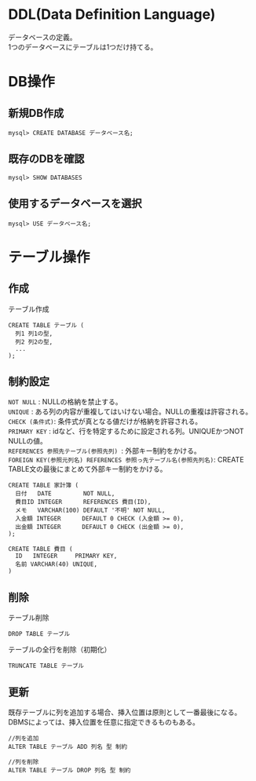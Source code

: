 # DDL(Data Definition Language)
データベースの定義。  
1つのデータベースにテーブルは1つだけ持てる。  

# DB操作
## 新規DB作成
```
mysql> CREATE DATABASE データベース名;
```
## 既存のDBを確認
```
mysql> SHOW DATABASES
```

## 使用するデータベースを選択
```
mysql> USE データベース名;
```

# テーブル操作
## 作成
テーブル作成
```
CREATE TABLE テーブル (
  列1 列1の型,
  列2 列2の型,
  ...
);
```


## 制約設定
`NOT NULL`      : NULLの格納を禁止する。  
`UNIQUE`        : ある列の内容が重複してはいけない場合。NULLの重複は許容される。  
`CHECK (条件式)`: 条件式が真となる値だけが格納を許容される。  
`PRIMARY KEY`   : idなど、行を特定するために設定される列。UNIQUEかつNOT NULLの値。  
`REFERENCES 参照先テーブル(参照先列) `: 外部キー制約をかける。  
`FOREIGN KEY(参照元列名) REFERENCES 参照っ先テーブル名(参照先列名)`: CREATE TABLE文の最後にまとめて外部キー制約をかける。  
```
CREATE TABLE 家計簿 (
  日付   DATE         NOT NULL,
  費目ID INTEGER      REFERENCES 費目(ID),
  メモ   VARCHAR(100) DEFAULT '不明' NOT NULL,
  入金額 INTEGER      DEFAULT 0 CHECK (入金額 >= 0),
  出金額 INTEGER      DEFAULT 0 CHECK (出金額 >= 0),
);

CREATE TABLE 費目 (
  ID   INTEGER     PRIMARY KEY, 
  名前 VARCHAR(40) UNIQUE,
)
```


## 削除
テーブル削除
```
DROP TABLE テーブル
```

テーブルの全行を削除（初期化）
```
TRUNCATE TABLE テーブル
```


## 更新
既存テーブルに列を追加する場合、挿入位置は原則として一番最後になる。  
DBMSによっては、挿入位置を任意に指定できるものもある。  
```
//列を追加
ALTER TABLE テーブル ADD 列名 型 制約

//列を削除
ALTER TABLE テーブル DROP 列名 型 制約
```
